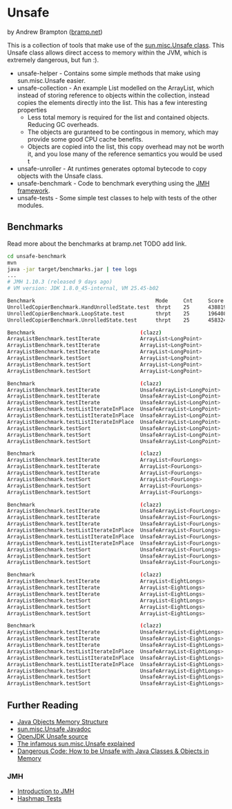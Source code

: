 # Unsafe
by Andrew Brampton ([bramp.net](https://bramp.net))

This is a collection of tools that make use of the [sun.misc.Unsafe class](http://www.docjar.com/docs/api/sun/misc/Unsafe.html).
This Unsafe class allows direct access to memory within the JVM, which is extremely dangerous, but fun :).

* unsafe-helper - Contains some simple methods that make using sun.misc.Unsafe easier.
* unsafe-collection - An example List modelled on the ArrayList, which instead of storing reference to objects within
the collection, instead copies the elements directly into the list. This has a few interesting properties
  * Less total memory is required for the list and contained objects. Reducing GC overheads.
  * The objects are guranteed to be contingous in memory, which may provide some good CPU cache benefits.
  * Objects are copied into the list, this copy overhead may not be worth it, and you lose many of the reference semantics you would be used t
* unsafe-unroller - At runtimes generates optomal bytecode to copy objects with the Unsafe class.
* unsafe-benchmark - Code to benchmark everything using the [JMH framework](http://openjdk.java.net/projects/code-tools/jmh/).
* unsafe-tests - Some simple test classes to help with tests of the other modules.


## Benchmarks

Read more about the benchmarks at bramp.net TODO add link.

```bash
cd unsafe-benchmark
mvn
java -jar target/benchmarks.jar | tee logs
...
# JMH 1.10.3 (released 9 days ago)
# VM version: JDK 1.8.0_45-internal, VM 25.45-b02

Benchmark                                       Mode     Cnt     Score          Error  Units
UnrolledCopierBenchmark.HandUnrolledState.test  thrpt    25      438819259.527  ±      14364692.101  ops/s
UnrolledCopierBenchmark.LoopState.test          thrpt    25      196408390.244  ±      2173851.339   ops/s
UnrolledCopierBenchmark.UnrolledState.test      thrpt    25      458324068.892  ±      6192069.477   ops/s

Benchmark                                  (clazz)                      (size)    Mode   Cnt    Score   Error  Units
ArrayListBenchmark.testIterate             ArrayList<LongPoint>         80000000  avgt   5      2.266   ±      0.229  s/op
ArrayListBenchmark.testIterate             ArrayList<LongPoint>         20000000  avgt   5      0.552   ±      0.019  s/op
ArrayListBenchmark.testIterate             ArrayList<LongPoint>         5000000   avgt   5      0.136   ±      0.004  s/op
ArrayListBenchmark.testSort                ArrayList<LongPoint>         80000000  avgt   5      70.310  ±      3.939  s/op
ArrayListBenchmark.testSort                ArrayList<LongPoint>         20000000  avgt   5      14.754  ±      0.541  s/op
ArrayListBenchmark.testSort                ArrayList<LongPoint>         5000000   avgt   5      3.250   ±      0.139  s/op

Benchmark                                  (clazz)                      (size)    Mode   Cnt    Score   Error  Units
ArrayListBenchmark.testIterate             UnsafeArrayList<LongPoint>   80000000  avgt   5      1.790   ±      0.030  s/op
ArrayListBenchmark.testIterate             UnsafeArrayList<LongPoint>   20000000  avgt   5      0.449   ±      0.016  s/op
ArrayListBenchmark.testIterate             UnsafeArrayList<LongPoint>   5000000   avgt   5      0.112   ±      0.001  s/op
ArrayListBenchmark.testListIterateInPlace  UnsafeArrayList<LongPoint>   80000000  avgt   5      0.442   ±      0.023  s/op
ArrayListBenchmark.testListIterateInPlace  UnsafeArrayList<LongPoint>   20000000  avgt   5      0.110   ±      0.003  s/op
ArrayListBenchmark.testListIterateInPlace  UnsafeArrayList<LongPoint>   5000000   avgt   5      0.028   ±      0.002  s/op
ArrayListBenchmark.testSort                UnsafeArrayList<LongPoint>   80000000  avgt   5      18.690  ±      3.158  s/op
ArrayListBenchmark.testSort                UnsafeArrayList<LongPoint>   20000000  avgt   5      3.414   ±      0.034  s/op
ArrayListBenchmark.testSort                UnsafeArrayList<LongPoint>   5000000   avgt   5      0.682   ±      0.014  s/op

Benchmark                                  (clazz)                      (size)    Mode   Cnt    Score   Error  Units
ArrayListBenchmark.testIterate             ArrayList<FourLongs>         80000000  avgt   5      2.277   ±      0.211  s/op
ArrayListBenchmark.testIterate             ArrayList<FourLongs>         20000000  avgt   5      0.557   ±      0.023  s/op
ArrayListBenchmark.testIterate             ArrayList<FourLongs>         5000000   avgt   5      0.140   ±      0.007  s/op
ArrayListBenchmark.testSort                ArrayList<FourLongs>         80000000  avgt   5      79.673  ±      6.119  s/op
ArrayListBenchmark.testSort                ArrayList<FourLongs>         20000000  avgt   5      16.705  ±      1.353  s/op
ArrayListBenchmark.testSort                ArrayList<FourLongs>         5000000   avgt   5      3.673   ±      0.156  s/op

Benchmark                                  (clazz)                      (size)    Mode   Cnt    Score   Error  Units
ArrayListBenchmark.testIterate             UnsafeArrayList<FourLongs>   80000000  avgt   5      2.126   ±      0.019  s/op
ArrayListBenchmark.testIterate             UnsafeArrayList<FourLongs>   20000000  avgt   5      0.533   ±      0.004  s/op
ArrayListBenchmark.testIterate             UnsafeArrayList<FourLongs>   5000000   avgt   5      0.133   ±      0.002  s/op
ArrayListBenchmark.testListIterateInPlace  UnsafeArrayList<FourLongs>   80000000  avgt   5      0.648   ±      0.019  s/op
ArrayListBenchmark.testListIterateInPlace  UnsafeArrayList<FourLongs>   20000000  avgt   5      0.163   ±      0.005  s/op
ArrayListBenchmark.testListIterateInPlace  UnsafeArrayList<FourLongs>   5000000   avgt   5      0.040   ±      0.006  s/op
ArrayListBenchmark.testSort                UnsafeArrayList<FourLongs>   80000000  avgt   5      24.822  ±      0.790  s/op
ArrayListBenchmark.testSort                UnsafeArrayList<FourLongs>   20000000  avgt   5      4.843   ±      0.075  s/op
ArrayListBenchmark.testSort                UnsafeArrayList<FourLongs>   5000000   avgt   5      1.020   ±      0.017  s/op

Benchmark                                  (clazz)                      (size)    Mode   Cnt    Score   Error  Units
ArrayListBenchmark.testIterate             ArrayList<EightLongs>        80000000  avgt   5      2.792   ±      0.072  s/op
ArrayListBenchmark.testIterate             ArrayList<EightLongs>        20000000  avgt   5      0.564   ±      0.022  s/op
ArrayListBenchmark.testIterate             ArrayList<EightLongs>        5000000   avgt   5      0.138   ±      0.007  s/op
ArrayListBenchmark.testSort                ArrayList<EightLongs>        80000000  avgt   5      97.687  ±      4.860  s/op
ArrayListBenchmark.testSort                ArrayList<EightLongs>        20000000  avgt   5      20.084  ±      1.124  s/op
ArrayListBenchmark.testSort                ArrayList<EightLongs>        5000000   avgt   5      4.474   ±      0.248  s/op

Benchmark                                  (clazz)                      (size)    Mode   Cnt    Score   Error  Units
ArrayListBenchmark.testIterate             UnsafeArrayList<EightLongs>  80000000  avgt   5      2.672   ±      0.322  s/op
ArrayListBenchmark.testIterate             UnsafeArrayList<EightLongs>  20000000  avgt   5      0.688   ±      0.014  s/op
ArrayListBenchmark.testIterate             UnsafeArrayList<EightLongs>  5000000   avgt   5      0.171   ±      0.003  s/op
ArrayListBenchmark.testListIterateInPlace  UnsafeArrayList<EightLongs>  80000000  avgt   5      0.941   ±      0.032  s/op
ArrayListBenchmark.testListIterateInPlace  UnsafeArrayList<EightLongs>  20000000  avgt   5      0.236   ±      0.008  s/op
ArrayListBenchmark.testListIterateInPlace  UnsafeArrayList<EightLongs>  5000000   avgt   5      0.058   ±      0.002  s/op
ArrayListBenchmark.testSort                UnsafeArrayList<EightLongs>  80000000  avgt   5      40.697  ±      0.743  s/op
ArrayListBenchmark.testSort                UnsafeArrayList<EightLongs>  20000000  avgt   5      7.608   ±      0.267  s/op
ArrayListBenchmark.testSort                UnsafeArrayList<EightLongs>  5000000   avgt   5      1.729   ±      0.101  s/op
```


## Further Reading
* [Java Objects Memory Structure](http://www.codeinstructions.com/2008/12/java-objects-memory-structure.html)
* [sun.misc.Unsafe Javadoc](http://www.docjar.com/docs/api/sun/misc/Unsafe.html)
* [OpenJDK Unsafe source](http://hg.openjdk.java.net/jdk7/jdk7/jdk/file/9b8c96f96a0f/src/share/classes/sun/misc/Unsafe.java)
* [The infamous sun.misc.Unsafe explained](http://mydailyjava.blogspot.com/2013/12/sunmiscunsafe.html)
* [Dangerous Code: How to be Unsafe with Java Classes & Objects in Memory](https://zeroturnaround.com/rebellabs/dangerous-code-how-to-be-unsafe-with-java-classes-objects-in-memory/)

### JMH
* [Introduction to JMH](http://java-performance.info/jmh/)
* [Hashmap Tests](https://github.com/mikvor/hashmapTest/blob/master/src/main/java/tests/MapTestRunner.java)
